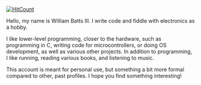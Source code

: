 [![HitCount](https://hits.dwyl.com/WilliamBattsIII/WilliamBattsIII.svg?style=flat-square&show=unique)](http://hits.dwyl.com/WilliamBattsIII/WilliamBattsIII)

Hello, my name is William Batts III. I write code and fiddle with electronics as a hobby.

I like lower-level programming, closer to the hardware, such as programming in C, writing code for microcontrollers, or doing OS development, as well as various other projects.
In addition to programming, I like running, reading various books, and listening to music.

This account is meant for personal use, but something a bit more formal compared to other, past profiles. I hope you find something interesting!

<!---
WilliamBattsIII/WilliamBattsIII is a ✨ special ✨ repository because its `README.md` (this file) appears on your GitHub profile.
You can click the Preview link to take a look at your changes.
--->
